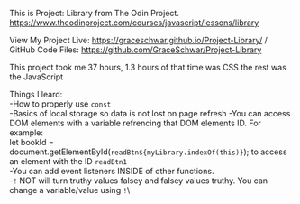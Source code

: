 This is Project: Library from The Odin Project.
https://www.theodinproject.com/courses/javascript/lessons/library 

View My Project Live: https://graceschwar.github.io/Project-Library/ /
GitHub Code Files: https://github.com/GraceSchwar/Project-Library


This project took me 37 hours, 1.3 hours of that time was CSS the rest was the JavaScript

Things I leard:\
-How to properly use `const`\
-Basics of local storage so data is not lost on page refresh
-You can access DOM elements with a variable refrencing that DOM elements ID. For example: \
let bookId = document.getElementById(`readBtn${myLibrary.indexOf(this)}`); to access an element with the ID `readBtn1`\
-You can add event listeners INSIDE of other functions.\
-`!` NOT will turn truthy values falsey and falsey values truthy. You can change a variable/value using `!`\
